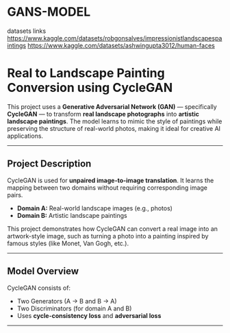 # GANS-MODEL
datasets links
 https://www.kaggle.com/datasets/robgonsalves/impressionistlandscapespaintings
 https://www.kaggle.com/datasets/ashwingupta3012/human-faces


# Real to Landscape Painting Conversion using CycleGAN

This project uses a **Generative Adversarial Network (GAN)** — specifically **CycleGAN** — to transform **real landscape photographs** into **artistic landscape paintings**. The model learns to mimic the style of paintings while preserving the structure of real-world photos, making it ideal for creative AI applications.

---

## Project Description

CycleGAN is used for **unpaired image-to-image translation**. It learns the mapping between two domains without requiring corresponding image pairs.

- **Domain A:** Real-world landscape images (e.g., photos)
- **Domain B:** Artistic landscape paintings

This project demonstrates how CycleGAN can convert a real image into an artwork-style image, such as turning a photo into a painting inspired by famous styles (like Monet, Van Gogh, etc.).

---

##  Model Overview

CycleGAN consists of:
- Two Generators (A → B and B → A)
- Two Discriminators (for domain A and B)
- Uses **cycle-consistency loss** and **adversarial loss**

---

